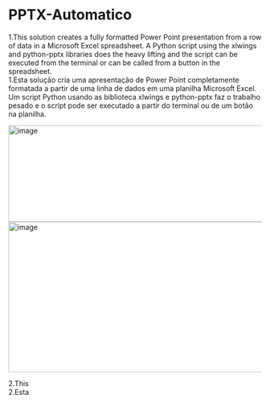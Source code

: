 # PPTX-Automatico
1.This solution creates a fully formatted Power Point presentation from a row of data in a Microsoft Excel spreadsheet. A Python script using the xlwings and python-pptx libraries does the heavy lifting and the script can be executed from the terminal or can be called from a button in the spreadsheet.  
1.Esta solução cria uma apresentação de Power Point completamente formatada a partir de uma linha de dados em uma planilha Microsoft Excel. Um script Python usando as biblioteca xlwings e python-pptx faz o trabalho pesado e o script pode ser executado a partir do terminal ou de um botão na planilha.

<img width="1869" height="192" alt="image" src="https://github.com/user-attachments/assets/328683ee-dc93-4c49-beb0-b199999db64a" />

<img width="1246" height="299" alt="image" src="https://github.com/user-attachments/assets/806573ca-1259-48b0-854b-4eefc95dbce7" />

2.This  
2.Esta

